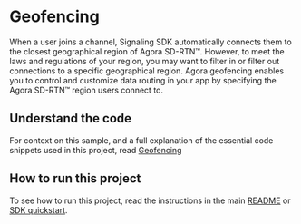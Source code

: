 # Geofencing

When a user joins a channel, Signaling SDK automatically connects them to the closest geographical region of Agora SD-RTN™. However, to meet the laws and regulations of your region, you may want to filter in or filter out connections to a specific geographical region. Agora geofencing enables you to control and customize data routing in your app by specifying the Agora SD-RTN™ region users connect to.

## Understand the code

For context on this sample, and a full explanation of the essential code snippets used in this project, read 
[Geofencing](https://docs-beta.agora.io/en/signaling/enable-features/geofencing?platform=android)


## How to run this project

To see how to run this project, read the instructions in the main [README](../README.md) or [SDK quickstart](https://docs-beta.agora.io/en/signaling/get-started/get-started-sdk).

